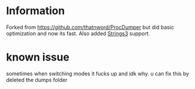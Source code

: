 # Information
Forked from https://github.com/thatnword/ProcDumper but did basic optimization and now its fast. Also added [Strings3](https://github.com/diegcrane/Strings3) support.

# known issue
sometimes when switching modes it fucks up and idk why. u can fix this by deleted the dumps folder

